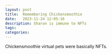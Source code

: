 ```yaml
---
layout: post
title:  Remembering Chickensmoothie
date:   2023-11-24 12:05:16
description: Sharon is immune to NFTs
tags: 
categories: 
---
```


Chickensmoothie virtual pets were basically NFTs.